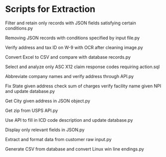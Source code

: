# Scripts for Extraction
Filter and retain only records with JSON fields satisfying certain conditions.py

Removing JSON records with conditions specified by input file.py

Verify address and tax ID on W-9 with OCR after cleaning image.py

Convert Excel to CSV and compare with database records.py

Select and analyze only ASC X12 claim response codes requiring action.sql

Abbreviate company names and verify address through API.py

Fix State given address check sum of charges verify facility name given NPI and update database.py

Get City given address in JSON object.py

Get zip from USPS API.py

Use API to fill in ICD code description and update database.py

Display only relevant fields in JSON.py

Extract and format data from customer raw input.py

Generate CSV from database and convert Linux win line endings.py

